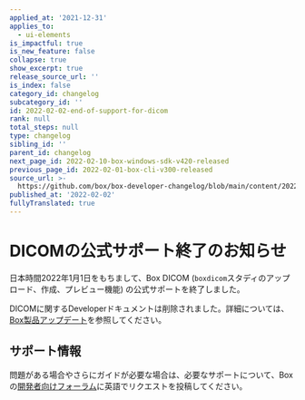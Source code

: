 ```yaml
---
applied_at: '2021-12-31'
applies_to:
  - ui-elements
is_impactful: true
is_new_feature: false
collapse: true
show_excerpt: true
release_source_url: ''
is_index: false
category_id: changelog
subcategory_id: ''
id: 2022-02-02-end-of-support-for-dicom
rank: null
total_steps: null
type: changelog
sibling_id: ''
parent_id: changelog
next_page_id: 2022-02-10-box-windows-sdk-v420-released
previous_page_id: 2022-02-01-box-cli-v300-released
source_url: >-
  https://github.com/box/box-developer-changelog/blob/main/content/2022/02-02-end-of-support-for-dicom.md
published_at: '2022-02-02'
fullyTranslated: true
---
```

# DICOMの公式サポート終了のお知らせ

日本時間2022年1月1日をもちまして、Box DICOM (`boxdicom`スタディのアップロード、作成、プレビュー機能) の公式サポートを終了しました。

<!-- more -->

DICOMに関するDeveloperドキュメントは削除されました。詳細については、[Box製品アップデート][2]を参照してください。

## サポート情報

問題がある場合やさらにガイドが必要な場合は、必要なサポートについて、Boxの[開発者向けフォーラム][1]に英語でリクエストを投稿してください。

[1]: https://support.box.com/hc/en-us/community/topics/360001932973-Platform-and-Developer-Forum

[2]: https://support.box.com/hc/en-us/articles/1500005724681-Box-DICOM-EOL-on-December-31-2021
